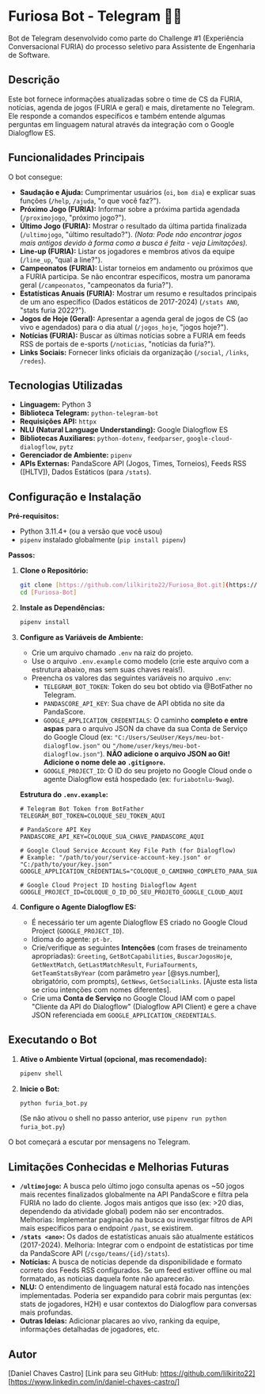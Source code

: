 # Furiosa Bot - Telegram 🐾🔥

Bot de Telegram desenvolvido como parte do Challenge #1 (Experiência Conversacional FURIA) do processo seletivo para Assistente de Engenharia de Software.

## Descrição

Este bot fornece informações atualizadas sobre o time de CS da FURIA, notícias, agenda de jogos (FURIA e geral) e mais, diretamente no Telegram. Ele responde a comandos específicos e também entende algumas perguntas em linguagem natural através da integração com o Google Dialogflow ES.

## Funcionalidades Principais

O bot consegue:

- **Saudação e Ajuda:** Cumprimentar usuários (`oi`, `bom dia`) e explicar suas funções (`/help`, `/ajuda`, "o que você faz?").
- **Próximo Jogo (FURIA):** Informar sobre a próxima partida agendada (`/proximojogo`, "próximo jogo?").
- **Último Jogo (FURIA):** Mostrar o resultado da última partida finalizada (`/ultimojogo`, "último resultado?"). _(Nota: Pode não encontrar jogos mais antigos devido à forma como a busca é feita - veja Limitações)._
- **Line-up (FURIA):** Listar os jogadores e membros ativos da equipe (`/line_up`, "qual a line?").
- **Campeonatos (FURIA):** Listar torneios em andamento ou próximos que a FURIA participa. Se não encontrar específicos, mostra um panorama geral (`/campeonatos`, "campeonatos da furia?").
- **Estatísticas Anuais (FURIA):** Mostrar um resumo e resultados principais de um ano específico (Dados estáticos de 2017-2024) (`/stats ANO`, "stats furia 2022?").
- **Jogos de Hoje (Geral):** Apresentar a agenda geral de jogos de CS (ao vivo e agendados) para o dia atual (`/jogos_hoje`, "jogos hoje?").
- **Notícias (FURIA):** Buscar as últimas notícias sobre a FURIA em feeds RSS de portais de e-sports (`/noticias`, "notícias da furia?").
- **Links Sociais:** Fornecer links oficiais da organização (`/social`, `/links`, `/redes`).

## Tecnologias Utilizadas

- **Linguagem:** Python 3
- **Biblioteca Telegram:** `python-telegram-bot`
- **Requisições API:** `httpx`
- **NLU (Natural Language Understanding):** Google Dialogflow ES
- **Bibliotecas Auxiliares:** `python-dotenv`, `feedparser`, `google-cloud-dialogflow`, `pytz`
- **Gerenciador de Ambiente:** `pipenv`
- **APIs Externas:** PandaScore API (Jogos, Times, Torneios), Feeds RSS ([HLTV]), Dados Estáticos (para `/stats`).

## Configuração e Instalação

**Pré-requisitos:**

- Python 3.11.4+ (ou a versão que você usou)
- `pipenv` instalado globalmente (`pip install pipenv`)

**Passos:**

1.  **Clone o Repositório:**

    ```bash
    git clone [https://github.com/lilkirito22/Furiosa_Bot.git](https://github.com/lilkirito22/Furiosa_Bot.git)
    cd [Furiosa-Bot]
    ```

2.  **Instale as Dependências:**

    ```bash
    pipenv install
    ```

3.  **Configure as Variáveis de Ambiente:**

    - Crie um arquivo chamado `.env` na raiz do projeto.
    - Use o arquivo `.env.example` como modelo (crie este arquivo com a estrutura abaixo, mas sem suas chaves reais!).
    - Preencha os valores das seguintes variáveis no arquivo `.env`:
      - `TELEGRAM_BOT_TOKEN`: Token do seu bot obtido via @BotFather no Telegram.
      - `PANDASCORE_API_KEY`: Sua chave de API obtida no site da PandaScore.
      - `GOOGLE_APPLICATION_CREDENTIALS`: O caminho **completo e entre aspas** para o arquivo JSON da chave da sua Conta de Serviço do Google Cloud (ex: `"C:/Users/SeuUser/Keys/meu-bot-dialogflow.json"` ou `"/home/user/keys/meu-bot-dialogflow.json"`). **NÃO adicione o arquivo JSON ao Git! Adicione o nome dele ao `.gitignore`.**
      - `GOOGLE_PROJECT_ID`: O ID do seu projeto no Google Cloud onde o agente Dialogflow está hospedado (ex: `furiabotnlu-9wag`).

    **Estrutura do `.env.example`:**

    ```dotenv
    # Telegram Bot Token from BotFather
    TELEGRAM_BOT_TOKEN=COLOQUE_SEU_TOKEN_AQUI

    # PandaScore API Key
    PANDASCORE_API_KEY=COLOQUE_SUA_CHAVE_PANDASCORE_AQUI

    # Google Cloud Service Account Key File Path (for Dialogflow)
    # Example: "/path/to/your/service-account-key.json" or "C:/path/to/your/key.json"
    GOOGLE_APPLICATION_CREDENTIALS="COLOQUE_O_CAMINHO_COMPLETO_PARA_SUA_CHAVE_JSON_AQUI"

    # Google Cloud Project ID hosting Dialogflow Agent
    GOOGLE_PROJECT_ID=COLOQUE_O_ID_DO_SEU_PROJETO_GOOGLE_CLOUD_AQUI
    ```

4.  **Configure o Agente Dialogflow ES:**
    - É necessário ter um agente Dialogflow ES criado no Google Cloud Project (`GOOGLE_PROJECT_ID`).
    - Idioma do agente: `pt-br`.
    - Crie/verifique as seguintes **Intenções** (com frases de treinamento apropriadas): `Greeting`, `GetBotCapabilities`, `BuscarJogosHoje`, `GetNextMatch`, `GetLastMatchResult`, `FuriaTourments`, `GetTeamStatsByYear` (com parâmetro `year` [@sys.number], obrigatório, com prompts), `GetNews`, `GetSocialLinks`. [Ajuste esta lista se criou intenções com nomes diferentes].
    - Crie uma **Conta de Serviço** no Google Cloud IAM com o papel "Cliente da API do Dialogflow" (Dialogflow API Client) e gere a chave JSON referenciada em `GOOGLE_APPLICATION_CREDENTIALS`.

## Executando o Bot

1.  **Ative o Ambiente Virtual (opcional, mas recomendado):**
    ```bash
    pipenv shell
    ```
2.  **Inicie o Bot:**
    ```bash
    python furia_bot.py
    ```
    (Se não ativou o shell no passo anterior, use `pipenv run python furia_bot.py`)

O bot começará a escutar por mensagens no Telegram.

## Limitações Conhecidas e Melhorias Futuras

- **`/ultimojogo`:** A busca pelo último jogo consulta apenas os ~50 jogos mais recentes finalizados globalmente na API PandaScore e filtra pela FURIA no lado do cliente. Jogos mais antigos que isso (ex: >20 dias, dependendo da atividade global) podem não ser encontrados. Melhorias: Implementar paginação na busca ou investigar filtros de API mais específicos para o endpoint `/past`, se existirem.
- **`/stats <ano>`:** Os dados de estatísticas anuais são atualmente estáticos (2017-2024). Melhoria: Integrar com o endpoint de estatísticas por time da PandaScore API (`/csgo/teams/{id}/stats`).
- **Notícias:** A busca de notícias depende da disponibilidade e formato correto dos Feeds RSS configurados. Se um feed estiver offline ou mal formatado, as notícias daquela fonte não aparecerão.
- **NLU:** O entendimento de linguagem natural está focado nas intenções implementadas. Poderia ser expandido para cobrir mais perguntas (ex: stats de jogadores, H2H) e usar contextos do Dialogflow para conversas mais profundas.
- **Outras Ideias:** Adicionar placares ao vivo, ranking da equipe, informações detalhadas de jogadores, etc.

## Autor

[Daniel Chaves Castro]
[Link para seu GitHub: https://github.com/lilkirito22]
[https://www.linkedin.com/in/daniel-chaves-castro/]
